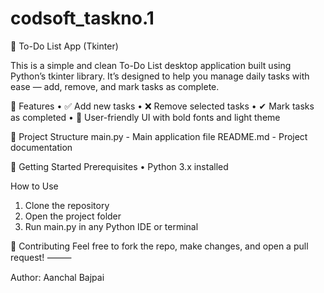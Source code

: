 # codsoft_taskno.1
📝 To-Do List App (Tkinter)

This is a simple and clean To-Do List desktop application built using Python’s tkinter library. It’s designed to help you manage daily tasks with ease — add, remove, and mark tasks as complete.

📌 Features
	•	✅ Add new tasks
	•	❌ Remove selected tasks
	•	✔ Mark tasks as completed
	•	🎨 User-friendly UI with bold fonts and light theme

📁 Project Structure
main.py - Main application file
README.md - Project documentation

🚀 Getting Started
Prerequisites
	•	Python 3.x installed

How to Use
1.	Clone the repository
2.	Open the project folder
3.	Run main.py in any Python IDE or terminal

🙌 Contributing
Feel free to fork the repo, make changes, and open a pull request!
⸻

Author: Aanchal Bajpai
